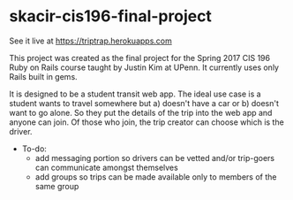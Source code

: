 # skacir-cis196-final-project

See it live at https://triptrap.herokuapps.com 

This project was created as the final project for the Spring 2017 CIS 196 Ruby on Rails course taught by Justin Kim at UPenn. It currently uses only Rails built in gems.

It is designed to be a student transit web app. The ideal use case is a student wants to travel somewhere but a) doesn't have a car or b) doesn't want to go alone. So they put the details of the trip into the web app and anyone can join. Of those who join, the trip creator can choose which is the driver.


* To-do:
  * add messaging portion so drivers can be vetted and/or trip-goers can communicate amongst themselves
  * add groups so trips can be made available only to members of the same group
